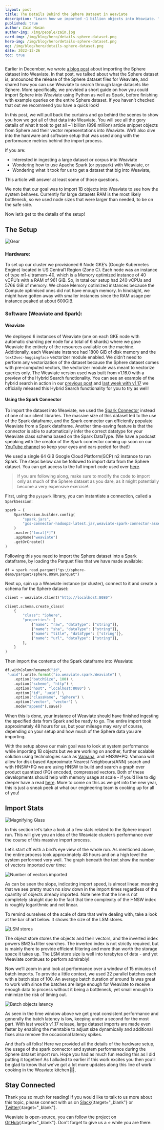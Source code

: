 ```yaml
---
layout: post
title: The Details Behind the Sphere Dataset in Weaviate 
description: "Learn how we imported ~1 billion objects into Weaviate. "
published: true
author: Zain Hasan
author-img: /img/people/zain.jpg
card-img: /img/blog/hero/details-sphere-dataset.png
hero-img: /img/blog/hero/details-sphere-dataset.png
og: /img/blog/hero/details-sphere-dataset.png
date: 2022-12-26
toc: true
---
```


Earlier in December, we wrote [a blog post](/blog/2022/12/sphere-dataset-in-weaviate.html) about importing the Sphere dataset into Weaviate. In that post, we talked about what the Sphere dataset is, announced the release of the Sphere dataset files for Weaviate, and shared how you can use Weaviate to search through large datasets like Sphere. More specifically, we provided a short guide on how you could import Sphere into Weaviate using Python as well as Spark, before finishing with example queries on the entire Sphere dataset. If you haven’t checked that out we recommend you have a quick look!

In this post, we will pull back the curtains and go behind the scenes to show you how we got all of that data into Weaviate. You will see all the gory details of what it took to get all ~1 billion (898 million) article snippet objects from Sphere and their vector representations into Weaviate. We’ll also dive into the hardware and software setup that was used along with the performance metrics behind the import process.

If you are:

* Interested in ingesting a large dataset or corpus into Weaviate
* Wondering how to use Apache Spark (or pyspark) with Weaviate, or 
* Wondering what it took for us to get a dataset that big into Weaviate, 

This article will answer at least some of those questions.

We note that our goal was to import 1B objects into Weaviate to see how the system behaves. Currently for large datasets RAM is the most likely bottleneck, so we used node sizes that were larger than needed, to be on the safe side. 

Now let’s get to the details of the setup!

## The Setup

![Gear](/img/blog/details-sphere-dataset/gear.png)

### Hardware:

To set up our cluster we provisioned 6 Node GKE’s (Google Kubernetes Engine) located in US Central1 Region (Zone C). Each node was an instance of type m1-ultramem-40, which is a Memory optimized instance of 40 vCPU’s with a RAM of 961 GiB. So, in total our setup had 240 vCPUs and 5766 GiB of memory. We chose Memory optimized instances because the Compute optimised ones did not have enough memory. In hindsight, we might have gotten away with smaller instances since the RAM usage per instance peaked at about 600GiB.

### Software (Weaviate and Spark):

#### Weaviate

We deployed 6 instances of Weaviate (one on each GKE node with automatic sharding per node for a total of 6 shards) where we gave Weaviate the entirety of the resources available on the machine. Additionally, each Weaviate instance had 1800 GiB of disk memory and the `text2vec-huggingface` vectorizer module enabled. We didn’t need to perform any vectorization of the dataset because the Sphere dataset comes with pre-computed vectors, the vectorizer module was meant to vectorize queries only. The Weaviate version used was built from v1.16.0 with a preview of the Hybrid Search functionality. You can see an example of the hybrid search in action in our [previous post](/blog/2022/12/sphere-dataset-in-weaviate.html) and [last week with v1.17](/blog/2022/12/Weaviate-release-1-17.html) we officially released this Hybrid Search functionality for you to try as well!

#### Using the Spark Connector

To import the dataset into Weaviate, we used the [Spark Connector](https://github.com/semi-technologies/weaviate-spark-connector) instead of one of our client libraries. The massive size of this dataset led to the use of the Spark dataframe, and the Spark connector can efficiently populate Weaviate from a Spark dataframe. Another time-saving feature is that the connector is able to automatically infer the correct datatype for your Weaviate class schema based on the Spark DataType. (We have a podcast speaking with the creator of the Spark connector coming up soon on our [YouTube channel](https://www.youtube.com/@SeMI-and-Weaviate) so keep your eyes and ears peeled for that!)

We used a single 64 GiB Google Cloud Platform(GCP) n2 instance to run Spark. The steps below can be followed to import data from the Sphere dataset. You can get access to the full import code used over [here](https://github.com/semi-technologies/weaviate-examples/blob/sphere-spark/loading-sphere-with-spark/spark-sphere-demo.ipynb). 

> If you are following along, make sure to modify the code to import only as much of the Sphere dataset as you dare, as it might potentially become a very expensive exercise!. 

First, using the `pyspark` library, you can instantiate a connection, called a `SparkSession`: 

```python
spark = (
    SparkSession.builder.config(
        "spark.jars",
        "gcs-connector-hadoop3-latest.jar,weaviate-spark-connector-assembly-v0.1.2.jar",
    )
    .master("local[*]")
    .appName("weaviate")
    .getOrCreate()
)
```

Following this you need to import the Sphere dataset into a Spark dataframe, by loading the Parquet files that we have made available:


```
df = spark.read.parquet("gs://sphere-demo/parquet/sphere.899M.parquet")
```

Next up, spin up a Weaviate instance (or cluster), connect to it and create a schema for the Sphere dataset:

```python
client = weaviate.Client("http://localhost:8080")

client.schema.create_class(
    {
        "class": "Sphere",
        "properties": [
            {"name": "raw", "dataType": ["string"]},
            {"name": "sha", "dataType": ["string"]},
            {"name": "title", "dataType": ["string"]},
            {"name": "url", "dataType": ["string"]},
        ],
    }
)
```

Then import the contents of the Spark dataframe into Weaviate:

```python
df.withColumnRenamed("id",
 "uuid").write.format("io.weaviate.spark.Weaviate") \
    .option("batchSize", 100) \
    .option("scheme", "http") \
    .option("host", "localhost:8080") \
    .option("id", "uuid") \
    .option("className", "Sphere") \
    .option("vector", "vector") \
    .mode("append").save()
```

When this is done, your instance of Weaviate should have finished ingesting the specified data from Spark and be ready to go. The entire import took approximately 48 hours for us, but your mileage may vary of course, depending on your setup and how much of the Sphere data you are importing.

With the setup above our main goal was to look at system performance while importing 1B objects but we are working on another, further scalable solution using technologies such as [Vamana](https://github.com/microsoft/DiskANN), and HNSW+PQ. Vamana will allow for disk based Approximate Nearest Neighbours(ANN) search and with HNSW+PQ we are using HNSW to build and search a graph over product quantized (PQ) encoded, compressed vectors. Both of these developments should help with memory usage at scale - if you’d like to dig deeper have a read [here](https://weaviate.io/blog/2022/10/ANN-algorithms-Vamana-vs-HNSW.html). More to come on this as we get into the new year, this is just a sneak peek at what our engineering team is cooking up for all of you!

## Import Stats
![Magnifying Glass](/img/blog/details-sphere-dataset/magnifying-glass.png)

In this section let’s take a look at a few stats related to the Sphere import run. This will give you an idea of the Weaviate cluster’s performance over the course of this massive import process. 

Let’s start off with a bird’s eye view of the whole run. As mentioned above, the entire process took approximately 48 hours and on a high level the system performed very well. The graph beneath the text show the number of vectors imported over time: 

![Number of vectors imported](/img/blog/details-sphere-dataset/number-of-vectors-imported.png)

As can be seen the slope, indicating import speed, is almost linear. meaning that we see pretty much no slow down in the import times regardless of the quantity of objects already imported. Note here that the line is not completely straight due to the fact that time complexity of the HNSW index is roughly logarithmic and not linear.

To remind ourselves of the scale of data that we’re dealing with, take a look at the bar chart below. It shows the size of the LSM stores. 

![LSM stores](/img/blog/details-sphere-dataset/LSM-stores.png)

The object store stores the objects and their vectors, and the inverted index powers BM25+filter searches. The inverted index is not strictly required, but is mainly there to provide efficient filtering and more than worth the storage space it takes up. The LSM store size is well into terabytes of data - and yet Weaviate continues to perform admirably!

Now we’ll zoom in and look at performance over a window of 15 minutes of batch imports. To provide a little context, we used 22 parallel batches each with a batch size of 100. An average batch duration of around 1s was great to work with since the batches are large enough for Weaviate to receive enough data to process without it being a bottleneck, yet small enough to minimize the risk of timing out.

![Batch objects latency](/img/blog/details-sphere-dataset/batch-objects-latency.png)

As seen in the time window above we get great consistent performance and generally the batch latency is low, keeping under a second for the most part. With last week’s v1.17 release, large dataset imports are made even faster by enabling the memtable to adjust size dynamically and additional fixes also remove the occasional latency spikes.

And that’s all folks! Here we provided all the details of the hardware setup, the usage of the spark connector and system performance during the Sphere dataset import run. Hope you had as much fun reading this as I did putting it together! As I alluded to earlier if this work excites you then you’ll be glad to know that we’ve got a lot more updates along this line of work cooking in the Weaviate kitchen🧑‍🍳.


## Stay Connected
Thank you so much for reading! If you would like to talk to us more about this topic, please connect with us on [Slack](https://join.slack.com/t/weaviate/shared_invite/zt-goaoifjr-o8FuVz9b1HLzhlUfyfddhw){:target="_blank"} or [Twitter](https://twitter.com/weaviate_io){:target="_blank"}. 

Weaviate is open-source, you can follow the project on [GitHub](https://github.com/semi-technologies/weaviate){:target="_blank"}. Don't forget to give us a ⭐️ while you are there.